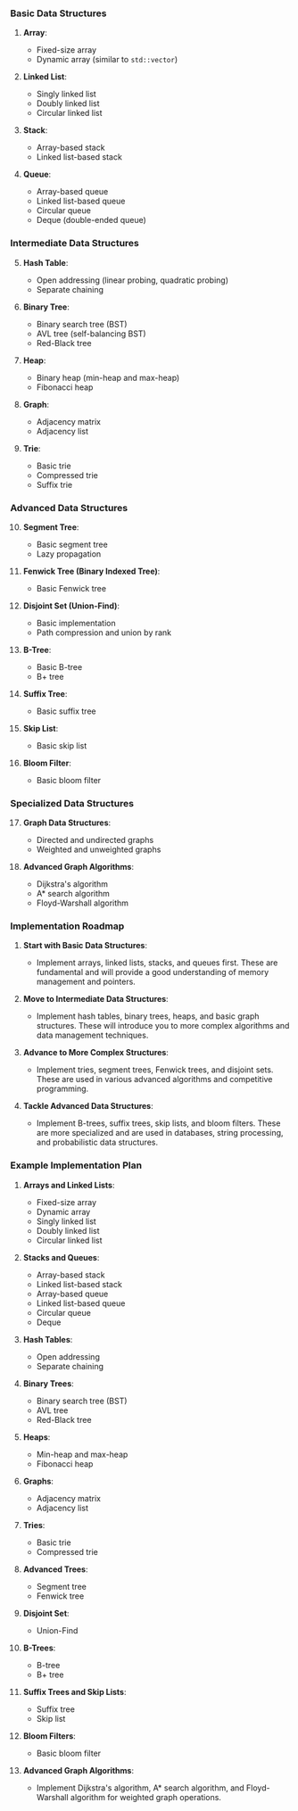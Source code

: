 ### Basic Data Structures

1. **Array**:
   - Fixed-size array
   - Dynamic array (similar to `std::vector`)

2. **Linked List**:
   - Singly linked list
   - Doubly linked list
   - Circular linked list

3. **Stack**:
   - Array-based stack
   - Linked list-based stack

4. **Queue**:
   - Array-based queue
   - Linked list-based queue
   - Circular queue
   - Deque (double-ended queue)

### Intermediate Data Structures

5. **Hash Table**:
   - Open addressing (linear probing, quadratic probing)
   - Separate chaining

6. **Binary Tree**:
   - Binary search tree (BST)
   - AVL tree (self-balancing BST)
   - Red-Black tree

7. **Heap**:
   - Binary heap (min-heap and max-heap)
   - Fibonacci heap

8. **Graph**:
   - Adjacency matrix
   - Adjacency list

9. **Trie**:
   - Basic trie
   - Compressed trie
   - Suffix trie

### Advanced Data Structures

10. **Segment Tree**:
    - Basic segment tree
    - Lazy propagation

11. **Fenwick Tree (Binary Indexed Tree)**:
    - Basic Fenwick tree

12. **Disjoint Set (Union-Find)**:
    - Basic implementation
    - Path compression and union by rank

13. **B-Tree**:
    - Basic B-tree
    - B+ tree

14. **Suffix Tree**:
    - Basic suffix tree

15. **Skip List**:
    - Basic skip list

16. **Bloom Filter**:
    - Basic bloom filter

### Specialized Data Structures

17. **Graph Data Structures**:
    - Directed and undirected graphs
    - Weighted and unweighted graphs

18. **Advanced Graph Algorithms**:
    - Dijkstra's algorithm
    - A* search algorithm
    - Floyd-Warshall algorithm

### Implementation Roadmap

1. **Start with Basic Data Structures**:
   - Implement arrays, linked lists, stacks, and queues first. These are fundamental and will provide a good understanding of memory management and pointers.

2. **Move to Intermediate Data Structures**:
   - Implement hash tables, binary trees, heaps, and basic graph structures. These will introduce you to more complex algorithms and data management techniques.

3. **Advance to More Complex Structures**:
   - Implement tries, segment trees, Fenwick trees, and disjoint sets. These are used in various advanced algorithms and competitive programming.

4. **Tackle Advanced Data Structures**:
   - Implement B-trees, suffix trees, skip lists, and bloom filters. These are more specialized and are used in databases, string processing, and probabilistic data structures.

### Example Implementation Plan

1. **Arrays and Linked Lists**:
   - Fixed-size array
   - Dynamic array
   - Singly linked list
   - Doubly linked list
   - Circular linked list

2. **Stacks and Queues**:
   - Array-based stack
   - Linked list-based stack
   - Array-based queue
   - Linked list-based queue
   - Circular queue
   - Deque

3. **Hash Tables**:
   - Open addressing
   - Separate chaining

4. **Binary Trees**:
   - Binary search tree (BST)
   - AVL tree
   - Red-Black tree

5. **Heaps**:
   - Min-heap and max-heap
   - Fibonacci heap

6. **Graphs**:
   - Adjacency matrix
   - Adjacency list

7. **Tries**:
   - Basic trie
   - Compressed trie

8. **Advanced Trees**:
   - Segment tree
   - Fenwick tree

9. **Disjoint Set**:
   - Union-Find

10. **B-Trees**:
    - B-tree
    - B+ tree

11. **Suffix Trees and Skip Lists**:
    - Suffix tree
    - Skip list

12. **Bloom Filters**:
    - Basic bloom filter

13. **Advanced Graph Algorithms**:
    - Implement Dijkstra's algorithm, A* search algorithm, and Floyd-Warshall algorithm for weighted graph operations.
